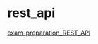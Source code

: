 # rest_api

<a href="https://github.com/oliverloye/rest_api/tree/master/prep_REST_API">exam-preparation_REST_API</a>
